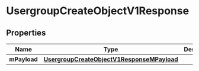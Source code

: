 
# UsergroupCreateObjectV1Response

## Properties
| Name | Type | Description | Notes |
| ------------ | ------------- | ------------- | ------------- |
| **mPayload** | [**UsergroupCreateObjectV1ResponseMPayload**](UsergroupCreateObjectV1ResponseMPayload.md) |  |  |



